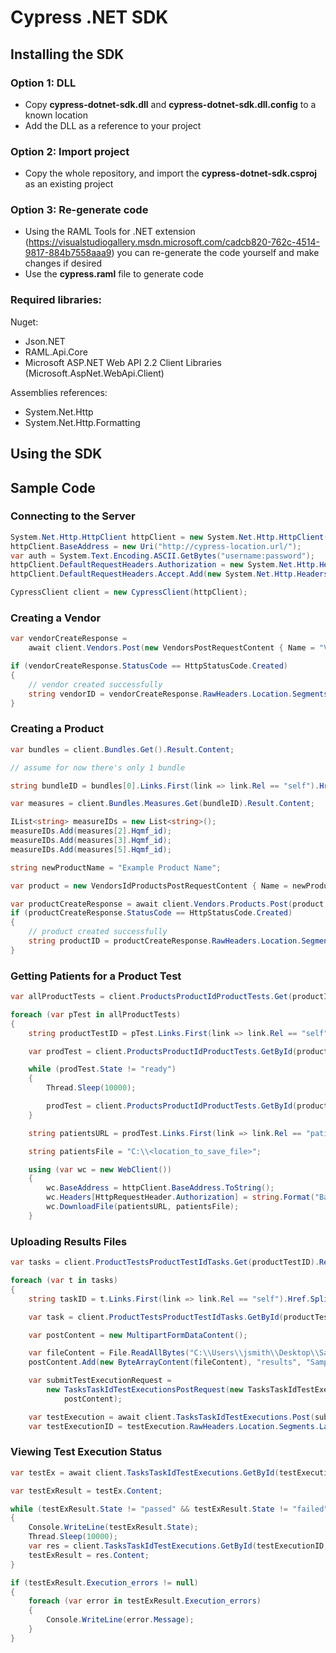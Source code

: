 # Cypress .NET SDK

## Installing the SDK

### Option 1: DLL
 - Copy **cypress-dotnet-sdk.dll** and **cypress-dotnet-sdk.dll.config** to a known location
 - Add the DLL as a reference to your project
 

### Option 2: Import project
 - Copy the whole repository, and import the **cypress-dotnet-sdk.csproj** as an existing project

### Option 3: Re-generate code
 - Using the RAML Tools for .NET extension (https://visualstudiogallery.msdn.microsoft.com/cadcb820-762c-4514-9817-884b7558aaa9) you can re-generate the code yourself and make changes if desired
 - Use the **cypress.raml** file to generate code

### Required libraries:
Nuget: 
 - Json.NET
 - RAML.Api.Core
 - Microsoft ASP.NET Web API 2.2 Client Libraries (Microsoft.AspNet.WebApi.Client)

Assemblies references:
  - System.Net.Http
  - System.Net.Http.Formatting


## Using the SDK
## Sample Code

### Connecting to the Server

```csharp
System.Net.Http.HttpClient httpClient = new System.Net.Http.HttpClient();
httpClient.BaseAddress = new Uri("http://cypress-location.url/");
var auth = System.Text.Encoding.ASCII.GetBytes("username:password");
httpClient.DefaultRequestHeaders.Authorization = new System.Net.Http.Headers.AuthenticationHeaderValue("Basic", Convert.ToBase64String(auth));
httpClient.DefaultRequestHeaders.Accept.Add(new System.Net.Http.Headers.MediaTypeWithQualityHeaderValue("application/json"));

CypressClient client = new CypressClient(httpClient);
```

### Creating a Vendor

```csharp
var vendorCreateResponse =
	await client.Vendors.Post(new VendorsPostRequestContent { Name = "Vendor Name" });

if (vendorCreateResponse.StatusCode == HttpStatusCode.Created)
{
	// vendor created successfully
	string vendorID = vendorCreateResponse.RawHeaders.Location.Segments.Last();
}
```
			
### Creating a Product

```csharp
var bundles = client.Bundles.Get().Result.Content;

// assume for now there's only 1 bundle

string bundleID = bundles[0].Links.First(link => link.Rel == "self").Href.Split('/').Last();

var measures = client.Bundles.Measures.Get(bundleID).Result.Content;

IList<string> measureIDs = new List<string>();
measureIDs.Add(measures[2].Hqmf_id);
measureIDs.Add(measures[3].Hqmf_id);
measureIDs.Add(measures[5].Hqmf_id);

string newProductName = "Example Product Name";

var product = new VendorsIdProductsPostRequestContent { Name = newProductName, C1_test = true, Bundle_id = bundleID, Measure_ids = measureIDs };

var productCreateResponse = await client.Vendors.Products.Post(product, vendorID);
if (productCreateResponse.StatusCode == HttpStatusCode.Created)
{
	// product created successfully
	string productID = productCreateResponse.RawHeaders.Location.Segments.Last();
}
```

### Getting Patients for a Product Test
```csharp
var allProductTests = client.ProductsProductIdProductTests.Get(productID).Result.Content;

foreach (var pTest in allProductTests)
{
	string productTestID = pTest.Links.First(link => link.Rel == "self").Href.Split('/').Last();

	var prodTest = client.ProductsProductIdProductTests.GetById(productTestID, productID).Result.Content; ;

	while (prodTest.State != "ready")
	{
		Thread.Sleep(10000);

		prodTest = client.ProductsProductIdProductTests.GetById(productTestID, productID).Result.Content;
	}

	string patientsURL = prodTest.Links.First(link => link.Rel == "patients").Href;

	string patientsFile = "C:\\<location_to_save_file>";

	using (var wc = new WebClient())
	{
		wc.BaseAddress = httpClient.BaseAddress.ToString();
		wc.Headers[HttpRequestHeader.Authorization] = string.Format("Basic {0}", Convert.ToBase64String(auth));
		wc.DownloadFile(patientsURL, patientsFile);
	}

```


### Uploading Results Files 

```csharp
var tasks = client.ProductTestsProductTestIdTasks.Get(productTestID).Result.Content;

foreach (var t in tasks)
{
	string taskID = t.Links.First(link => link.Rel == "self").Href.Split('/').Last(); ;

	var task = client.ProductTestsProductTestIdTasks.GetById(productTestID, taskID).Result.Content;

	var postContent = new MultipartFormDataContent();

	var fileContent = File.ReadAllBytes("C:\\Users\\jsmith\\Desktop\\Sample_QRDA_III.xml");
	postContent.Add(new ByteArrayContent(fileContent), "results", "Sample_QRDA_III.xml");

	var submitTestExecutionRequest =
		new TasksTaskIdTestExecutionsPostRequest(new TasksTaskIdTestExecutionsUriParameters { Task_id = taskID },
			postContent);

	var testExecution = await client.TasksTaskIdTestExecutions.Post(submitTestExecutionRequest);
	var testExecutionID = testExecution.RawHeaders.Location.Segments.Last();
```

### Viewing Test Execution Status

```csharp
var testEx = await client.TasksTaskIdTestExecutions.GetById(testExecutionID, taskID);

var testExResult = testEx.Content;

while (testExResult.State != "passed" && testExResult.State != "failed")
{
	Console.WriteLine(testExResult.State);
	Thread.Sleep(10000);
	var res = client.TasksTaskIdTestExecutions.GetById(testExecutionID, taskID).Result;
	testExResult = res.Content;
}

if (testExResult.Execution_errors != null)
{
	foreach (var error in testExResult.Execution_errors)
	{
		Console.WriteLine(error.Message);
	}
}
```

